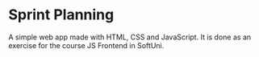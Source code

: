 # Sprint Planning

A simple web app made with HTML, CSS and JavaScript. It is done as an exercise for the course JS Frontend in SoftUni.
